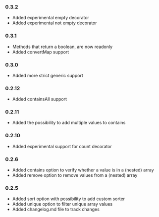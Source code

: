 ### 0.3.2
- Added experimental empty decorator
- Added experimental not empty decorator

### 0.3.1
- Methods that return a boolean, are now readonly
- Added convertMap support

### 0.3.0
- Added more strict generic support

### 0.2.12
- Added containsAll support

### 0.2.11
- Added the possibility to add multiple values to contains

### 0.2.10
- Added experimental support for count decorator

### 0.2.6
- Added contains option to verify whether a value is in a (nested) array
- Added remove option to remove values from a (nested) array

### 0.2.5
- Added sort option with possibility to add custom sorter
- Added unique option to filter unique array values
- Added changelog.md file to track changes
